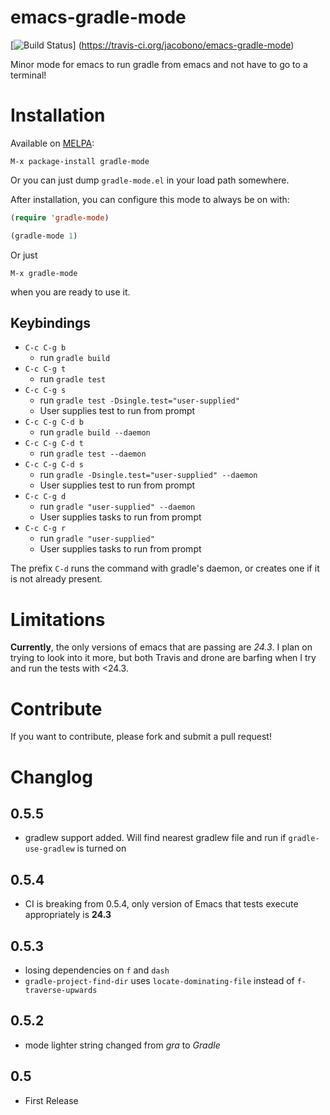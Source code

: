 emacs-gradle-mode
=================
[![Build Status](https://travis-ci.org/jacobono/emacs-gradle-mode.svg?branch=master)]
(https://travis-ci.org/jacobono/emacs-gradle-mode)

Minor mode for emacs to run gradle from emacs and not have to go to a terminal!

# Installation #

Available on [MELPA](https://melpa.org/):

    M-x package-install gradle-mode

Or you can just dump `gradle-mode.el` in your load path somewhere.

After installation, you can configure this mode to always be on with:

```lisp
(require 'gradle-mode)

(gradle-mode 1)
```

Or just

    M-x gradle-mode

when you are ready to use it.

## Keybindings ##

* `C-c C-g b`
  - run `gradle build`
* `C-c C-g t`
  - run `gradle test`
* `C-c C-g s`
  - run `gradle test -Dsingle.test="user-supplied"`
  - User supplies test to run from prompt
* `C-c C-g C-d b`
  - run `gradle build --daemon`
* `C-c C-g C-d t`
  - run `gradle test --daemon`
* `C-c C-g C-d s`
  - run `gradle -Dsingle.test="user-supplied" --daemon`
  - User supplies test to run from prompt
* `C-c C-g d`
  - run `gradle "user-supplied" --daemon`
  - User supplies tasks to run from prompt
* `C-c C-g r`
  - run `gradle "user-supplied"`
  - User supplies tasks to run from prompt

The prefix `C-d` runs the command with gradle's daemon, or creates one
if it is not already present.

# Limitations #
**Currently**, the only versions of emacs that are passing are _24.3_.
I plan on trying to look into it more, but both Travis and drone are
barfing when I try and run the tests with <24.3.

# Contribute #
If you want to contribute, please fork and submit a pull request!

# Changlog #
## 0.5.5
- gradlew support added.  Will find nearest gradlew file and run if
  `gradle-use-gradlew` is turned on

## 0.5.4
- CI is breaking from 0.5.4, only version of Emacs that tests execute
  appropriately is **24.3**

## 0.5.3
- losing dependencies on `f` and `dash`
- `gradle-project-find-dir` uses `locate-dominating-file` instead of `f-traverse-upwards`

## 0.5.2
- mode lighter string changed from _gra_ to _Gradle_

## 0.5
- First Release

